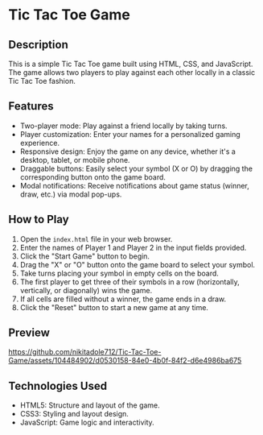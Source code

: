 # Tic Tac Toe Game

## Description

This is a simple Tic Tac Toe game built using HTML, CSS, and JavaScript. The game allows two players to play against each other locally in a classic Tic Tac Toe fashion.

## Features

- Two-player mode: Play against a friend locally by taking turns.
- Player customization: Enter your names for a personalized gaming experience.
- Responsive design: Enjoy the game on any device, whether it's a desktop, tablet, or mobile phone.
- Draggable buttons: Easily select your symbol (X or O) by dragging the corresponding button onto the game board.
- Modal notifications: Receive notifications about game status (winner, draw, etc.) via modal pop-ups.

## How to Play

1. Open the `index.html` file in your web browser.
2. Enter the names of Player 1 and Player 2 in the input fields provided.
3. Click the "Start Game" button to begin.
4. Drag the "X" or "O" button onto the game board to select your symbol.
5. Take turns placing your symbol in empty cells on the board.
6. The first player to get three of their symbols in a row (horizontally, vertically, or diagonally) wins the game.
7. If all cells are filled without a winner, the game ends in a draw.
8. Click the "Reset" button to start a new game at any time.

## Preview

https://github.com/nikitadole712/Tic-Tac-Toe-Game/assets/104484902/d0530158-84e0-4b0f-84f2-d6e4986ba675


## Technologies Used

- HTML5: Structure and layout of the game.
- CSS3: Styling and layout design.
- JavaScript: Game logic and interactivity.
